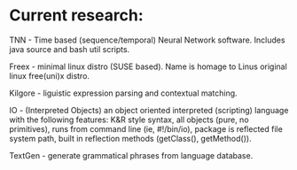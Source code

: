 # Current research:
TNN - Time based (sequence/temporal) Neural Network software. Includes java source and bash util scripts.

Freex - minimal linux distro (SUSE based). Name is homage to Linus original linux free(uni)x distro.

Kilgore - liguistic expression parsing and contextual matching.

IO - (Interpreted Objects) an object oriented interpreted (scripting) language with the following features: K&R style syntax, all objects (pure, no primitives), runs from command line (ie, #!/bin/io), package is reflected file system path, built in reflection methods (getClass(), getMethod()).

TextGen - generate grammatical phrases from language database.
